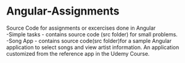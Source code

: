 # Angular-Assignments
Source Code for assignments or excercises done in Angular\
-Simple tasks - contains source code (src folder) for small problems.\
-Song App - contains source code(src folder)for a sample Angular application to select songs and view artist information. An application customized from the reference app in the Udemy Course.

